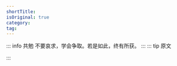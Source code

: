 ```yaml
---
shortTitle: 
isOriginal: true
category:
tag:
---
```

::: info 共勉
不要哀求，学会争取。若是如此，终有所获。
:::
::: tip 原文

:::

<Share colorful />